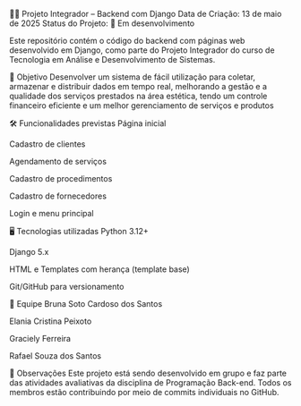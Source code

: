 💇‍♀️ Projeto Integrador – Backend com Django
Data de Criação: 13 de maio de 2025
Status do Projeto: 🚧 Em desenvolvimento

Este repositório contém o código do backend com páginas web desenvolvido em Django, como parte do Projeto Integrador do curso de Tecnologia em Análise e Desenvolvimento de Sistemas.

🧩 Objetivo
Desenvolver um sistema de fácil utilização para coletar, armazenar e distribuir dados em tempo real, melhorando a gestão e a qualidade dos serviços prestados na área estética, tendo um controle financeiro eficiente e um melhor gerenciamento de serviços e produtos

🛠 Funcionalidades previstas
Página inicial

Cadastro de clientes

Agendamento de serviços

Cadastro de procedimentos

Cadastro de fornecedores

Login e menu principal

🖥 Tecnologias utilizadas
Python 3.12+

Django 5.x

HTML e Templates com herança (template base)

Git/GitHub para versionamento

👥 Equipe
Bruna Soto Cardoso dos Santos

Elania Cristina Peixoto

Graciely Ferreira

Rafael Souza dos Santos

📌 Observações
Este projeto está sendo desenvolvido em grupo e faz parte das atividades avaliativas da disciplina de Programação Back-end.
Todos os membros estão contribuindo por meio de commits individuais no GitHub.
